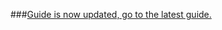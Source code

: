 ###[Guide is now updated, go to the latest guide.](http://nadekobot.readthedocs.io/en/latest/Commands%20List/)
